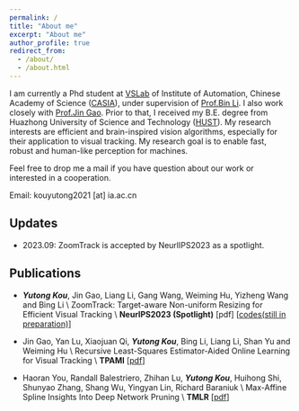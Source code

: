 ```yaml
---
permalink: /
title: "About me"
excerpt: "About me"
author_profile: true
redirect_from: 
  - /about/
  - /about.html
---
```


I am currently a Phd student at [VSLab](http://vslab.ia.ac.cn/en/#about) of Institute of Automation, Chinese Academy of Science ([CASIA](http://english.ia.cas.cn)), under supervision of [Prof.Bin Li](http://www.ia.cas.cn/sourcedb_ia_cas/cn/iaexpert/201707/t20170715_4833365.html). I also work closely with [Prof.Jin Gao](https://people.ucas.edu.cn/~jgao?language=en). Prior to that, I received my B.E. degree from Huazhong University of Science and Technology ([HUST](https://www.hust.edu.cn)). My research interests are efficient and brain-inspired vision algorithms, especially for their application to visual tracking. My research goal is to enable fast, robust and human-like perception for machines.  

Feel free to drop me a mail if you have question about our work or interested in a cooperation.

Email: kouyutong2021 [at] ia.ac.cn

## Updates

* 2023.09: ZoomTrack is accepted by NeurlIPS2023 as a spotlight.

## Publications
* ***Yutong Kou***, Jin Gao, Liang Li, Gang Wang, Weiming Hu, Yizheng Wang and Bing Li \\
ZoomTrack: Target-aware Non-uniform Resizing for Efficient Visual Tracking \\
**NeurIPS2023 (Spotlight)**  [pdf] \[[codes(still in preparation)](https://github.com/Kou-99/ZoomTrack)\]

* Jin Gao, Yan Lu, Xiaojuan Qi, ***Yutong Kou***, Bing Li, Liang Li, Shan Yu and Weiming Hu \\
Recursive Least-Squares Estimator-Aided Online Learning for Visual Tracking \\
**TPAMI** [[pdf](https://arxiv.org/pdf/2112.14016v2.pdf)\]

* Haoran You, Randall Balestriero, Zhihan Lu, ***Yutong Kou***, Huihong Shi, Shunyao Zhang, Shang Wu, Yingyan Lin, Richard Baraniuk \\
Max-Affine Spline Insights Into Deep Network Pruning \\
**TMLR** \[[pdf](https://openreview.net/pdf?id=bMar2OkxVu)\]
